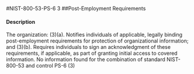 #NIST-800-53-PS-6 3
##Post-Employment Requirements
#### Description
The organization:
   (3)(a).  Notifies individuals of applicable, legally binding post-employment requirements for protection of organizational information; and
   (3)(b).  Requires individuals to sign an acknowledgment of these requirements, if applicable, as part of granting initial access to covered information.
No information found for the combination of standard NIST-800-53 and control PS-6 (3)
